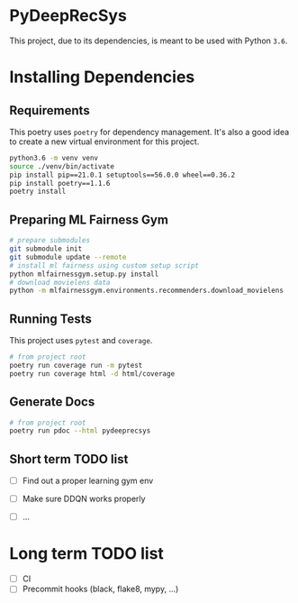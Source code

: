 # PyDeepRecSys

This project, due to its dependencies, is meant to be used with Python `3.6`.

# Installing Dependencies

## Requirements

This poetry uses `poetry` for dependency management. It's also a good idea to create a new virtual environment for this project.

```bash
python3.6 -m venv venv
source ./venv/bin/activate
pip install pip==21.0.1 setuptools==56.0.0 wheel==0.36.2
pip install poetry==1.1.6
poetry install
```

## Preparing ML Fairness Gym

```bash
# prepare submodules
git submodule init
git submodule update --remote
# install ml fairness using custom setup script
python mlfairnessgym.setup.py install
# download movielens data
python -m mlfairnessgym.environments.recommenders.download_movielens
```

## Running Tests

This project uses `pytest` and `coverage`.

```bash
# from project root
poetry run coverage run -m pytest
poetry run coverage html -d html/coverage
```

## Generate Docs

```bash
# from project root
poetry run pdoc --html pydeeprecsys
```



## Short term TODO list

- [ ] Find out a proper learning gym env
- [ ] Make sure DDQN works properly
- [ ] ...


# Long term TODO list
- [ ] CI
- [ ] Precommit hooks (black, flake8, mypy, ...)
